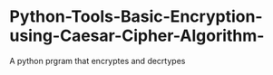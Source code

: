 # Python-Tools-Basic-Encryption-using-Caesar-Cipher-Algorithm-
A python prgram that encryptes and decrtypes

